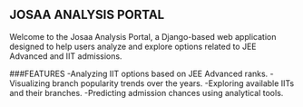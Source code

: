 ## JOSAA ANALYSIS PORTAL
Welcome to the Josaa Analysis Portal, a Django-based web application designed to help users analyze and explore options related to JEE Advanced and IIT admissions.

###FEATURES
-Analyzing IIT options based on JEE Advanced ranks.
-Visualizing branch popularity trends over the years.
-Exploring available IITs and their branches.
-Predicting admission chances using analytical tools.

